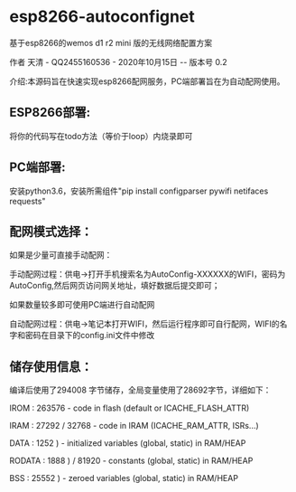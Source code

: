 # esp8266-autoconfignet
基于esp8266的wemos d1 r2 mini 版的无线网络配置方案

作者 天清 - QQ2455160536 - 2020年10月15日  --  版本号 0.2

介绍:本源码旨在快速实现esp8266配网服务，PC端部署旨在为自动配网使用。


ESP8266部署:
------------------------------
将你的代码写在todo方法（等价于loop）内烧录即可



PC端部署:
------------------------------
安装python3.6，安装所需组件"pip install configparser pywifi netifaces requests"



配网模式选择：
------------------------------
如果是少量可直接手动配网：

手动配网过程：供电->打开手机搜索名为AutoConfig-XXXXXX的WIFI，密码为AutoConfig,然后网页访问网关地址，填好数据后提交即可；

如果数量较多即可使用PC端进行自动配网

自动配网过程：供电->笔记本打开WIFI，然后运行程序即可自行配网，WIFI的名字和密码在目录下的config.ini文件中修改

储存使用信息：
------------------------------
编译后使用了294008 字节储存，全局变量使用了28692字节，详细如下：

IROM   : 263576          - code in flash         (default or ICACHE_FLASH_ATTR) 

IRAM   : 27292   / 32768 - code in IRAM          (ICACHE_RAM_ATTR, ISRs...) 

DATA   : 1252  )         - initialized variables (global, static) in RAM/HEAP 

RODATA : 1888  ) / 81920 - constants             (global, static) in RAM/HEAP 

BSS    : 25552 )         - zeroed variables      (global, static) in RAM/HEAP 
